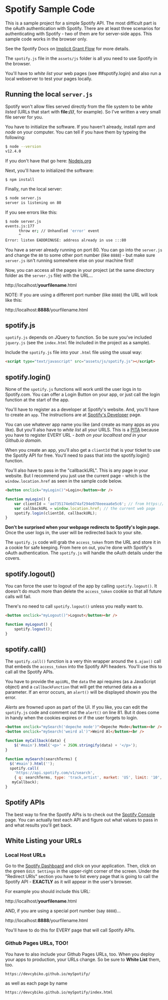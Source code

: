# Spotify Sample Code

This is a sample project for a simple Spotify API. The most difficult part is the oAuth authentication with Spotify. There are at least three scenarios for authenticating with Spotify - two of them are for server-side apps. This sample code works in the browser only.

See the Spotify Docs on [Implicit Grant Flow](https://developer.spotify.com/documentation/general/guides/authorization-guide/#implicit-grant-flow) for more details.

The `spotify.js` file in the `assets/js` folder is all you need to use Spotify in the browser.

You'll have to _white list_ your web pages (see ##spotify.login) and also run a local webserver to test your pages locally.

## Running the local `server.js`

Spotify won't allow files served directly from the file system to be _white listed_ (URLs that start with **file:///**, for example). So I've written a very small file server for you.

You have to initialize the software. If you haven't already, install _npm_ and _node_ on your computer. You can tell if you have them by typeing the following:

```bash
$ node --version
v12.4.0
```
If you don't have that go here: [Nodejs.org](https://nodejs.org/en/)

Next, you'll have to initialized the software:

```bash
$ npm install
```

Finally, run the local server:

```bash
$ node server.js
server is listening on 80
```

If you see errors like this:

```bash
$ node server.js
events.js:177
      throw er; // Unhandled 'error' event
      ^
Error: listen EADDRINUSE: address already in use :::80
```

You have a server already running on port 80. You can go into the `server.js` and change the `80` to some other port number (like `8888`) - but make sure `server.js` isn't running somewhere else on your machine first!

Now, you can access all the pages in your project (at the same directory folder as the `server.js` file) with the URL...

http://localhost/__yourfilename__.html

NOTE: If you are using a different port number (like `8888`) the URL will look like this:

http://localhost:__8888__/yourfilename.html


## spotify.js

`spotify.js` depends on JQuery to function. So be sure you've included `jquery.js` (see the `index.html` file included in the project as a sample).

Include the `spotify.js` file into your `.html` file using the usual way:

```html
<script type="text/javascript" src="assets/js/spotify.js"></script>
```

## spotify.login()

None of the `spotify.js` functions will work until the user logs in to Spotify.com. You can offer a Login Button on your app, or just call the login function at the start of the app.

You'll have to register as a developer at Spotify's website. And, you'll have to create an `app`. The instructions are at [Spotify's Developer](https://developer.spotify.com/documentation/general/guides/app-settings/#register-your-app) page.

You can use whatever app name you like (and create as many apps as you like). But you'll also have to _white list_ all your URLS. This is a [PITA](https://www.urbandictionary.com/define.php?term=pain%20in%20the%20ass) because you have to register EVERY URL - _both on your localhost and in your Github.io domain_.

When you create an app, you'll also get a `clientId` that is your ticket to use the Spotify API for free. You'll need to pass that into the spotify.login() function.

You'll also have to pass in the "callbackURL". This is any page in your website. But I recommend you just use the current page - which is the `window.location.href` as seen in the sample code below.

```html
<button onclick="myLogin()">Login</button><br />
```
```javascript
function myLogin() {
    var clientId = 'ae735174e6d74af294e078eeeaa6e5c6'; // from https://developer.spotify.com/dashboard/applications
    var callbackURL = window.location.href; // the current web page
    spotify.login(clientId, callbackURL);
}
```

**Don't be surprised when your webpage redirects to Spotify's login page.** Once the user logs in, the user will be redirected back to your site.

The `spotify.js` code will grab the `access_token` from the URL and store it in a cookie for safe keeping. From here on out, you're done with Spotify's oAuth authentication. The `spotify.js` will handle the oAuth details under the covers.

## spotify.logout()

You can force the user to logout of the app by calling `spotify.logout()`. It doesn't do much more than delete the `access_token` cookie so that all future calls will fail.

There's no need to call `spotify.logout()` unless you really want to.

```html
<button onclick="myLogout()">Logout</button><br />
```
```javascript
function myLogout() {
    spotify.logout();
}
```
## spotify.call()

The `spotify.call()` function is a very thin wrapper around the `$.ajax()` call that embeds the `access_token` into the Spotify API headers. You'll use this to call all the Spotify APIs.

You have to provide the `apiURL`, the `data` the api requires (as a JavaScript object) and a `callbackFunction` that will get the returned data as a parameter. If an error occurs, an `alert()` will be displayed showin you the error. 

_Alerts_ are frowned upon as part of the UI. If you like, you can edit the `spotify.js` code and comment out the `alert()` on line 81. But it does come in handy when the cookies expires or if the user forgets to login.

```html
<button onclick="mySearch('depeche mode')">Depeche Mode</button><br />
<button onclick="mySearch('weird al')">Weird Al</button><br />
```
```javascript
function myCallback(data) {
    $('#main').html('<p>' + JSON.stringify(data) + '</p>');
}

function mySearch(searchTerms) {
  $('#main').html('');
  spotify.call(
    'https://api.spotify.com/v1/search',
    { q: searchTerms, type: 'track,artist', market: 'US', limit: '10', offset: '0' },
   myCallback);
}
```

## Spotify APIs

The best way to fine the Spotify APIs is to check out the [Spotify Console](https://developer.spotify.com/console/) page. You can actually test each API and figure out what values to pass in and what results you'll get back.

## White Listing your URLs

### Local Host URLs

Go to the [Spotify Dashboard](https://developer.spotify.com/dashboard/applications) and click on your application. Then, click on the green `Edit Settings` in the upper-right corner of the screen. Under the "Redirect URIs" section you have to list every page that is going to call the Spotify API - **EXACTLY** as it will appear in the user's browser.

For example you should include this URL:

http://localhost/__yourfilename__.html

AND, if you are using a special port number (say `8888`)...

http://localhost:__8888__/yourfilename.html

You'll have to do this for EVERY page that will call Spotify APIs.

### Github Pages URLs, TOO!

You have to also include your Github Pages URLs, too. When you deploy your apps to production, your URLs change. So be sure to __White List__ them, too.

`https://devcybiko.github.io/mySpotify/`

as well as each page by name

`https://devcybiko.github.io/mySpotify/index.html`

